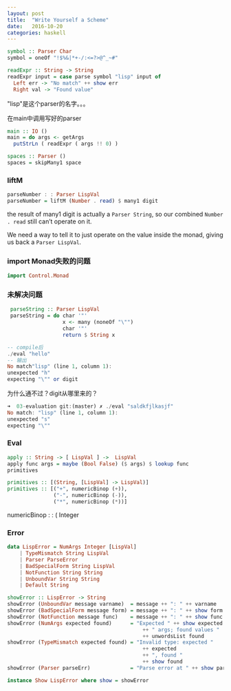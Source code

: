 ```yaml
---
layout: post
title:  "Write Yourself a Scheme"
date:   2016-10-20
categories: haskell
---
```


```haskell
symbol :: Parser Char
symbol = oneOf "!$%&|*+-/:<=?>@^_~#"
```

```haskell
readExpr :: String -> String
readExpr input = case parse symbol "lisp" input of
  Left err -> "No match" ++ show err
  Right val -> "Found value"
```

"lisp"是这个parser的名字。。。

在main中调用写好的parser

```haskell
main :: IO ()
main = do args <- getArgs
  putStrLn ( readExpr ( args !! 0) )
```

```haskell
spaces :: Parser () 
spaces = skipMany1 space
```

### liftM

```haskell
parseNumber : : Parser LispVal
parseNumber = liftM (Number . read) $ many1 digit
```

the result of many1 digit is actually a `Parser String`, so our combined `Number . read` still can’t operate on it. 

We need a way to tell it to just operate on the value inside the monad, giving us back a `Parser LispVal`.

### import Monad失败的问题

```haskell
import Control.Monad
```

### 未解决问题

```haskell
 parseString :: Parser LispVal
 parseString = do char '"'
                  x <- many (noneOf "\"")
                  char '"'
                  return $ String x

-- compile后
./eval "hello"
-- 输出
No match"lisp" (line 1, column 1):
unexpected "h"
expecting "\"" or digit
```

为什么通不过？digit从哪里来的？

```haskell
➜  03-evaluation git:(master) ✗ ./eval "saldkfjlkasjf"
No match: "lisp" (line 1, column 1):
unexpected "s"
expecting "\""
```



### Eval



```haskell
apply :: String -> [ LispVal ] ->  LispVal
apply func args = maybe (Bool False) ($ args) $ lookup func
primitives

primitives :: [(String, [LispVal] -> LispVal)]
primitives :: [("+", numericBinop (+)),
               ("-", numericBinop (-)),
               ("*", numericBinop (*))]
```               

numericBinop : : ( Integer 


### Error

```haskell
data LispError = NumArgs Integer [LispVal]
    | TypeMismatch String LispVal
    | Parser ParseError
    | BadSpecialForm String LispVal
    | NotFunction String String
    | UnboundVar String String
    | Default String
```

```haskell
showError :: LispError -> String
showError (UnboundVar message varname)  = message ++ ": " ++ varname
showError (BadSpecialForm message form) = message ++ ": " ++ show form
showError (NotFunction message func)    = message ++ ": " ++ show func
showError (NumArgs expected found)      = "Expected " ++ show expected
                                            ++ " args; found values "
                                            ++ unwordsList found
showError (TypeMismatch expected found) = "Invalid type: expected "
                                            ++ expected
                                            ++ ", found "
                                            ++ show found
showError (Parser parseErr)             = "Parse error at " ++ show parseErr

instance Show LispError where show = showError
```